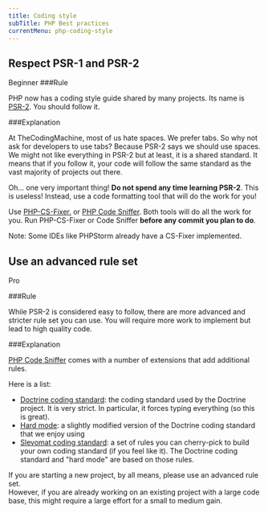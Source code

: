 ```yaml
---
title: Coding style
subTitle: PHP Best practices
currentMenu: php-coding-style
---
```


## Respect PSR-1 and PSR-2
<span class="label label-success pull-right">Beginner</span>
###Rule

<div class="alert alert-info">PHP now has a coding style guide shared by many projects. Its name is 
<a href="http://www.php-fig.org/psr/psr-2/">PSR-2</a>. You should follow it.</div>

###Explanation

At TheCodingMachine, most of us hate spaces. We prefer tabs. So why not ask for developers to use tabs?
Because PSR-2 says we should use spaces. We might not like everything in PSR-2 but at least, it is a shared standard.
It means that if you follow it, your code will follow the same standard as the vast majority of projects out there.

Oh... one very important thing! **Do not spend any time learning PSR-2**. This is useless! Instead, use a code
formatting tool that will do the work for you!

<div class="alert alert-info">Use <a href="http://cs.sensiolabs.org/">PHP-CS-Fixer.</a> or <a href="https://github.com/squizlabs/PHP_CodeSniffer">PHP Code Sniffer</a>. 
Both tools will do all the work for you. Run PHP-CS-Fixer or Code Sniffer <strong>before any commit you plan to do</strong>.</div>

Note: Some IDEs like PHPStorm already have a CS-Fixer implemented.

## Use an advanced rule set
<span class="label label-danger pull-right">Pro</span>

###Rule

<div class="alert alert-info">While PSR-2 is considered easy to follow, there are more advanced and stricter rule set you can use.
You will require more work to implement but lead to high quality code.</div>

###Explanation

<a href="https://github.com/squizlabs/PHP_CodeSniffer">PHP Code Sniffer</a> comes with a number of extensions that add additional rules.

Here is a list:

- [Doctrine coding standard](https://www.doctrine-project.org/projects/coding-standard.html): the coding standard used by the Doctrine project.
  It is very strict. In particular, it forces typing everything (so this is great).
- [Hard mode](https://github.com/mnapoli/hard-mode): a slightly modified version of the Doctrine coding standard that we enjoy using
- [Slevomat coding standard](https://github.com/slevomat/coding-standard): a set of rules you can cherry-pick to build your own coding standard (if you feel like it).
  The Doctrine coding standard and "hard mode" are based on those rules.

<div class="alert alert-success">If you are starting a new project, by all means, please use an advanced rule set.</div>

<div class="alert alert-danger">However, if you are already working on an existing project with a large code base, this might require a large effort
for a small to medium gain.</div>
